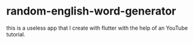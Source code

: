 # random-english-word-generator
this is a useless app that I create with flutter with the help of an YouTube tutorial.
